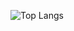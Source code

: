![Top Langs](https://github-readme-stats-one-neon-27.vercel.app/api/top-langs/?username=nicolas-angeli&layout=compact)
